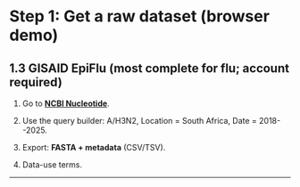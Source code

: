 # Step 1: Get a raw dataset (browser demo)

## 1.3 GISAID EpiFlu (most complete for flu; account required)

1.  Go to **[NCBI Nucleotide](https://www.ncbi.nlm.nih.gov/nuccore)**.

2.  Use the query builder: A/H3N2, Location = South Africa, Date = 2018--2025.

3.  Export: **FASTA + metadata** (CSV/TSV).

4.  Data-use terms.


* * * * *
